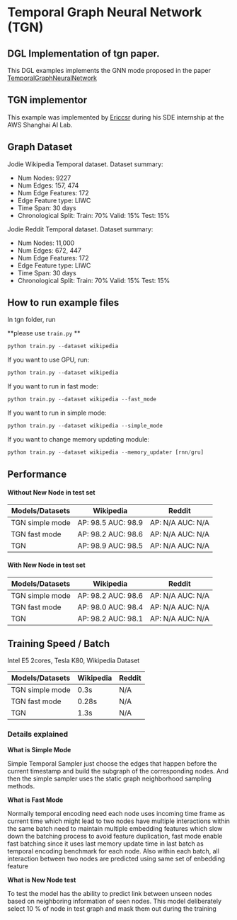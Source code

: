 # Temporal Graph Neural Network (TGN)

## DGL Implementation of tgn paper.

This DGL examples implements the GNN mode proposed in the paper [TemporalGraphNeuralNetwork](https://arxiv.org/abs/2006.10637.pdf)

## TGN implementor

This example was implemented by [Ericcsr](https://github.com/Ericcsr) during his SDE internship at the AWS Shanghai AI Lab.

## Graph Dataset

Jodie Wikipedia Temporal dataset. Dataset summary:

- Num Nodes: 9227
- Num Edges: 157, 474
- Num Edge Features: 172
- Edge Feature type: LIWC
- Time Span: 30 days
- Chronological Split: Train: 70% Valid: 15% Test: 15%

Jodie Reddit Temporal dataset. Dataset summary:

- Num Nodes: 11,000
- Num Edges: 672, 447
- Num Edge Features: 172
- Edge Feature type: LIWC
- Time Span: 30 days
- Chronological Split: Train: 70% Valid: 15% Test: 15%

## How to run example files

In tgn folder, run

**please use `train.py` **

```python
python train.py --dataset wikipedia
```

If you want to use GPU, run:

```python
python train.py --dataset wikipedia
```

If you want to run in fast mode:

```python
python train.py --dataset wikipedia --fast_mode
```

If you want to run in simple mode:

```python
python train.py --dataset wikipedia --simple_mode
```

If you want to change memory updating module:

```python
python train.py --dataset wikipedia --memory_updater [rnn/gru]
```

## Performance

#### Without New Node in test set

| Models/Datasets | Wikipedia          | Reddit           |
| --------------- | ------------------ | ---------------- |
| TGN simple mode | AP: 98.5 AUC: 98.9 | AP: N/A AUC: N/A |
| TGN fast mode   | AP: 98.2 AUC: 98.6 | AP: N/A AUC: N/A |
| TGN             | AP: 98.9 AUC: 98.5 | AP: N/A AUC: N/A |

#### With New Node in test set

| Models/Datasets | Wikipedia           | Reddit           |
| --------------- | ------------------- | ---------------- |
| TGN simple mode | AP: 98.2  AUC: 98.6 | AP: N/A AUC: N/A |
| TGN fast mode   | AP: 98.0  AUC: 98.4 | AP: N/A AUC: N/A |
| TGN             | AP: 98.2  AUC: 98.1 | AP: N/A AUC: N/A |

## Training Speed / Batch
Intel E5 2cores, Tesla K80, Wikipedia Dataset

| Models/Datasets | Wikipedia | Reddit   |
| --------------- | --------- | -------- |
| TGN simple mode | 0.3s      | N/A      |
| TGN fast mode   | 0.28s     | N/A      |
| TGN             | 1.3s      | N/A      |

### Details explained

**What is Simple Mode**

Simple Temporal Sampler just choose the edges that happen before the current timestamp and build the subgraph of the corresponding nodes. 
And then the simple sampler uses the static graph neighborhood sampling methods.

**What is Fast Mode**

Normally temporal encoding need each node uses incoming time frame as current time which might lead to two nodes have multiple interactions within the same batch need to maintain multiple embedding features which slow down the batching process to avoid feature duplication, fast mode enable fast batching since it uses last memory update time in last batch as temporal encoding benchmark for each node. Also within each batch, all interaction between two nodes are predicted using same set of enbedding feature

**What is New Node test**

To test the model has the ability to predict link between unseen nodes based on neighboring information of seen nodes. This model deliberately select 10 % of node in test graph and mask them out during the training

